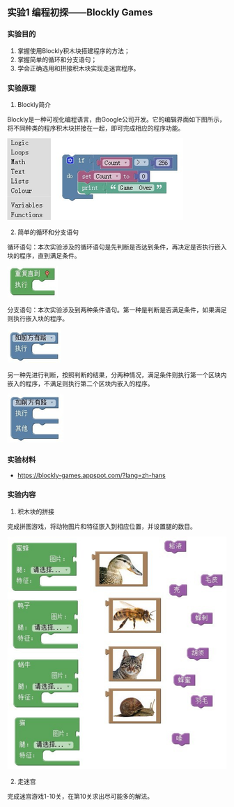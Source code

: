 
##  实验1  编程初探——Blockly Games



###  实验目的


1. 掌握使用Blockly积木块搭建程序的方法；
2. 掌握简单的循环和分支语句；
3. 学会正确选用和拼接积木块实现走迷宫程序。


### 实验原理

1. Blockly简介
 


Blockly是一种可视化编程语言，由Google公司开发。它的编辑界面如下图所示，将不同种类的程序积木块拼接在一起，即可完成相应的程序功能。

![](blockly.jpg)

2. 简单的循环和分支语句

循环语句：本次实验涉及的循环语句是先判断是否达到条件，再决定是否执行嵌入块的程序，直到满足条件。


![](重复直到.jpg)
   
分支语句：本次实验涉及到两种条件语句。第一种是判断是否满足条件，如果满足则执行嵌入块的程序。


![](如执行.jpg)

另一种先进行判断，按照判断的结果，分两种情况，满足条件则执行第一个区块内嵌入的程序，不满足则执行第二个区块内嵌入的程序。

![](如执行其他.jpg)


### 实验材料

* https://blockly-games.appspot.com/?lang=zh-hans




### 实验内容

1. 积木块的拼接

完成拼图游戏，将动物图片和特征嵌入到相应位置，并设置腿的数目。

![](拼图.jpg)

2. 走迷宫


完成迷宫游戏1-10关，在第10关求出尽可能多的解法。



